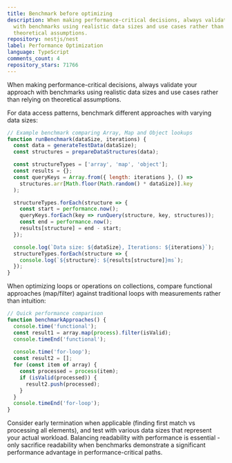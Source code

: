 ```yaml
---
title: Benchmark before optimizing
description: When making performance-critical decisions, always validate your approach
  with benchmarks using realistic data sizes and use cases rather than relying on
  theoretical assumptions.
repository: nestjs/nest
label: Performance Optimization
language: TypeScript
comments_count: 4
repository_stars: 71766
---
```


When making performance-critical decisions, always validate your approach with benchmarks using realistic data sizes and use cases rather than relying on theoretical assumptions.

For data access patterns, benchmark different approaches with varying data sizes:

```javascript
// Example benchmark comparing Array, Map and Object lookups
function runBenchmark(dataSize, iterations) {
  const data = generateTestData(dataSize);
  const structures = prepareDataStructures(data);

  const structureTypes = ['array', 'map', 'object'];
  const results = {};
  const queryKeys = Array.from({ length: iterations }, () =>
    structures.arr[Math.floor(Math.random() * dataSize)].key
  );

  structureTypes.forEach(structure => {
    const start = performance.now();
    queryKeys.forEach(key => runQuery(structure, key, structures));
    const end = performance.now();
    results[structure] = end - start;
  });

  console.log(`Data size: ${dataSize}, Iterations: ${iterations}`);
  structureTypes.forEach(structure => {
    console.log(`${structure}: ${results[structure]}ms`);
  });
}
```

When optimizing loops or operations on collections, compare functional approaches (map/filter) against traditional loops with measurements rather than intuition:

```javascript
// Quick performance comparison
function benchmarkApproaches() {
  console.time('functional');
  const result1 = array.map(process).filter(isValid);
  console.timeEnd('functional');
  
  console.time('for-loop');
  const result2 = [];
  for (const item of array) {
    const processed = process(item);
    if (isValid(processed)) {
      result2.push(processed);
    }
  }
  console.timeEnd('for-loop');
}
```

Consider early termination when applicable (finding first match vs processing all elements), and test with various data sizes that represent your actual workload. Balancing readability with performance is essential - only sacrifice readability when benchmarks demonstrate a significant performance advantage in performance-critical paths.
